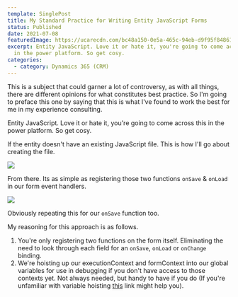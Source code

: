 ```yaml
---
template: SinglePost
title: My Standard Practice for Writing Entity JavaScript Forms
status: Published
date: 2021-07-08
featuredImage: https://ucarecdn.com/bc48a150-0e5a-465c-94eb-d9f95f848616/
excerpt: Entity JavaScript. Love it or hate it, you're going to come across this
  in the power platform. So get cosy.
categories:
  - category: Dynamics 365 (CRM)
---
```

This is a subject that could garner a lot of controversy, as with all things, there are different opinions for what constitutes best practice. So I'm going to preface this one by saying that this is what I've found to work the best for me in my experience consulting. 

Entity JavaScript. Love it or hate it, you're going to come across this in the power platform. So get cosy. 

If the entity doesn't have an existing JavaScript file. This is how I'll go about creating the file.

![](https://ucarecdn.com/e6bf766a-523d-497a-9555-ed74dfd7a3dc/)

From there. Its as simple as registering those two functions `onSave` & `onLoad` in our form event handlers.

![](https://ucarecdn.com/6a461ed4-3d45-42e2-bfab-e7c861a08728/)

Obviously repeating this for our `onSave` function too. 

My reasoning for this approach is as follows. 

1. You're only registering two functions on the form itself. Eliminating the need to look through each field for an `onSave`, `onLoad` or `onChange` binding.
2. We're hoisting up our executionContext and formContext into our global variables for use in debugging if you don't have access to those contexts yet. Not always needed, but handy to have if you do (If you're unfamiliar with variable hoisting [this](https://www.w3schools.com/js/js_hoisting.asp) link might help you).